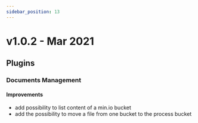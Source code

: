 ```yaml
---
sidebar_position: 13
---
```


# v1.0.2 - Mar 2021

## Plugins

### Documents Management

#### Improvements&#x20;

* add possibility to list content of a min.io bucket&#x20;
* add the possibility to move a file from one bucket to the process bucket&#x20;

####
